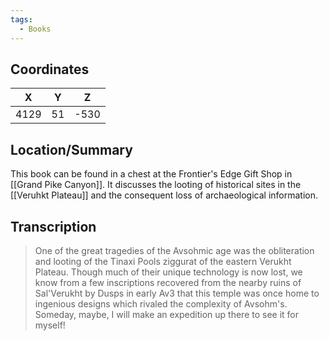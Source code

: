```yaml
---
tags:
  - Books
---
```


## Coordinates
| **X** | **Y** | **Z** |
| :---: | :---: | :---: |
| 4129  |  51   | -530  |

## Location/Summary
This book can be found in a chest at the Frontier's Edge Gift Shop in [[Grand Pike Canyon]]. It discusses the looting of historical sites in the [[Veruhkt Plateau]] and the consequent loss of archaeological information.

## Transcription
> One of the great tragedies of the Avsohmic age was the obliteration and looting of the Tinaxi Pools ziggurat of the eastern Verukht Plateau. Though much of their unique technology is now lost, we know from a few inscriptions recovered from the nearby ruins of Sal'Verukht by Dusps in early Av3 that this temple was once home to ingenious designs which rivaled the complexity of Avsohm's. Someday, maybe, I will make an expedition up there to see it for myself!
